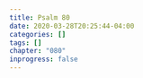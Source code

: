 ```yaml
---
title: Psalm 80
date: 2020-03-28T20:25:44-04:00
categories: []
tags: []
chapter: "080"
inprogress: false
---
```


